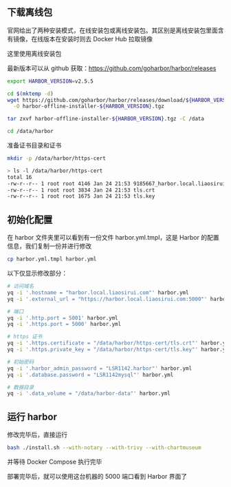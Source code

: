 ## 下载离线包

官网给出了两种安装模式，在线安装包或离线安装包。其区别是离线安装包里面含有镜像，在线版本在安装时则去 Docker Hub 拉取镜像

这里使用离线安装包

最新版本可以从 github 获取：<https://github.com/goharbor/harbor/releases>

```bash
export HARBOR_VERSION=v2.5.5

cd $(mktemp -d)
wget https://github.com/goharbor/harbor/releases/download/${HARBOR_VERSION}/harbor-offline-installer-${HARBOR_VERSION}.tgz \
  -O harbor-offline-installer-${HARBOR_VERSION}.tgz

tar zxvf harbor-offline-installer-${HARBOR_VERSION}.tgz -C /data

cd /data/harbor
```

准备证书目录和证书

```bash
mkdir -p /data/harbor/https-cert

> ls -l /data/harbor/https-cert
total 16
-rw-r--r-- 1 root root 4146 Jan 24 21:53 9185667_harbor.local.liaosirui.com_nginx.zip
-rw-r--r-- 1 root root 3834 Jan 24 21:53 tls.crt
-rw-r--r-- 1 root root 1675 Jan 24 21:53 tls.key

```

## 初始化配置

在 harbor 文件夹里可以看到有一份文件 harbor.yml.tmpl，这是 Harbor 的配置信息，我们复制一份并进行修改

```bash
cp harbor.yml.tmpl harbor.yml
```

以下仅显示修改部分：

```bash
# 访问域名
yq -i '.hostname = "harbor.local.liaosirui.com"' harbor.yml
yq -i '.external_url = "https://harbor.local.liaosirui.com:5000"' harbor.yml

# 端口
yq -i '.http.port = 5001' harbor.yml
yq -i '.https.port = 5000' harbor.yml

# https 证书
yq -i '.https.certificate = "/data/harbor/https-cert/tls.crt"' harbor.yml
yq -i '.https.private_key = "/data/harbor/https-cert/tls.key"' harbor.yml

# 初始密码
yq -i '.harbor_admin_password = "LSR1142.harbor"' harbor.yml
yq -i '.database.password = "LSR1142mysql"' harbor.yml

# 数据目录
yq -i '.data_volume = "/data/harbor-data"' harbor.yml
```

## 运行 harbor

修改完毕后，直接运行

```bash
bash ./install.sh --with-notary --with-trivy --with-chartmuseum
```

并等待 Docker Compose 执行完毕

部署完毕后，就可以使用这台机器的 5000 端口看到 Harbor 界面了

